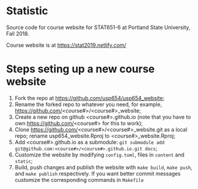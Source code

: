 # Statistic

Source code for course website for STAT651-6 at Portland State University, Fall 2018.

Course website is at https://stat2019.netlify.com/

# Steps seting up a new course website

1. Fork the repo at https://github.com/usp654/usp654_website;
1. Rename the forked repo to whatever you need, for example, https://github.com/<course#>/<course#>_website;
1. Create a new repo on github <course#>.github.io (note that you have to own https://github.com/<course#> for this to work);
1. Clone https://github.com/<course#>/<course#>_website.git as a local repo; rename usp654_website.Rproj to <course#>_website.Rproj;
1. Add <course#>.github.io as a submodule: `git submodule add git@github.com:<course#>/<course#>.github.io.git docs`;
1. Customize the website by modifying `config.toml`, files in `content` and `static`;
1. Build, push changes and publish the website with `make build`, `make push`, and `make publish` respectively. If you want better commit messages customize the corresponding commands in `Makefile`


